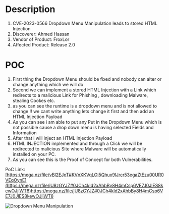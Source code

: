 # Description

1. CVE-2023-0566 Dropdown Menu Manipulation leads to stored HTML Injection
1. Discoverer: Ahmed Hassan
1. Vendor of Product: FroxLor
1. Affected Product: Release 2.0 

# POC

1. First thing the Dropdown Menu should be fixed and nobody can alter or change anything which we will do
1. Second we can implement a stored HTML Injection with a Link which redirects to a malicious Link for Phishing , downloading Malware, stealing Cookes etc.
1. as you can see the runtime is a dropdown menu and is not allowed to change !! we cant write anything lets change it first and then add an HTML Injection Payload
1. As you can see i am able to put any Put in the Dropdown Menu which is not possible cause a drop down menu is having selected Fields and Information
1. After that i will inject an HTML Injection Payload
1. HTML INJECTION implemented and through a Click we will be redirected to malicious Site where Malware will be automatically installed on your PC.
1. As you can see this is the Proof of Concept for both Vulnerabilities.


PoC Link: [https://mega.nz/file/vBl2EJoT#KVnXKVqLOl5Qhux9lJrcr53egaZtEzu00UR0VEqOynE](https://mega.nz/file/jU8zGYJZ#0JCh4kId2xAhbBy8H4mCsp6VE7J0JlES8kewOJjiWT8)https://mega.nz/file/jU8zGYJZ#0JCh4kId2xAhbBy8H4mCsp6VE7J0JlES8kewOJjiWT8



![Dropdown Menu Manipulation](https://github.com/ahmedvienna/Vulnerabilities/assets/80028768/ae98171d-7f48-4f78-9b0f-eb5866da00d1)
